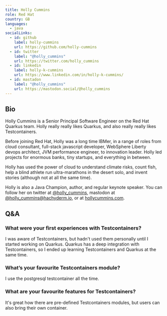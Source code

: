 ```yaml
---
title: Holly Cummins
role: Red Hat
country: GB
languages:
  - java
socialLinks:
  - id: github
    label: holly-cummins
    url: https://github.com/holly-cummins
  - id: twitter
    label: "@holly_cummins"
    url: https://twitter.com/holly_cummins
  - id: linkedin
    label: holly-k-cummins
    url: https://www.linkedin.com/in/holly-k-cummins/
  - id: mastadon
    label: "@holly_cummins"
    url: https://mastodon.social/@holly_cummins
---
```

## Bio
Holly Cummins is a Senior Principal Software Engineer on the Red Hat Quarkus team. Holly really really likes Quarkus, and also really really likes Testcontainers. 

Before joining Red Hat, Holly was a long time IBMer, in a range of roles from cloud consultant, full-stack javascript developer, WebSphere Liberty devops architect, JVM performance engineer, to innovation leader. Holly led projects for enormous banks, tiny startups, and everything in between. 

Holly has used the power of cloud to understand climate risks, count fish, help a blind athlete run ultra-marathons in the desert solo, and invent stories (although not at all the same time). 

Holly is also a Java Champion, author, and regular keynote speaker. You can follow her on twitter at [@holly_cummins](https://twitter.com/holly_cummins), mastodon at [@holly_cummins@hachyderm.io](https://mastodon.social/@holly_cummins), or at [hollycummins.com](hollycummins.com).

## Q&A
### What were your first experiences with Testcontainers?
I was aware of Testcontainers, but hadn't used them personally until I started working on Quarkus. Quarkus has a deep integration with Testcontainers, so I ended up learning Testcontainers and Quarkus at the same time.

### What’s your favourite Testcontainers module?
I use the postgresql testcontainer all the time.

### What are your favourite features for Testcontainers?
It's great how there are pre-defined Testcontainers modules, but users can also bring their own container.